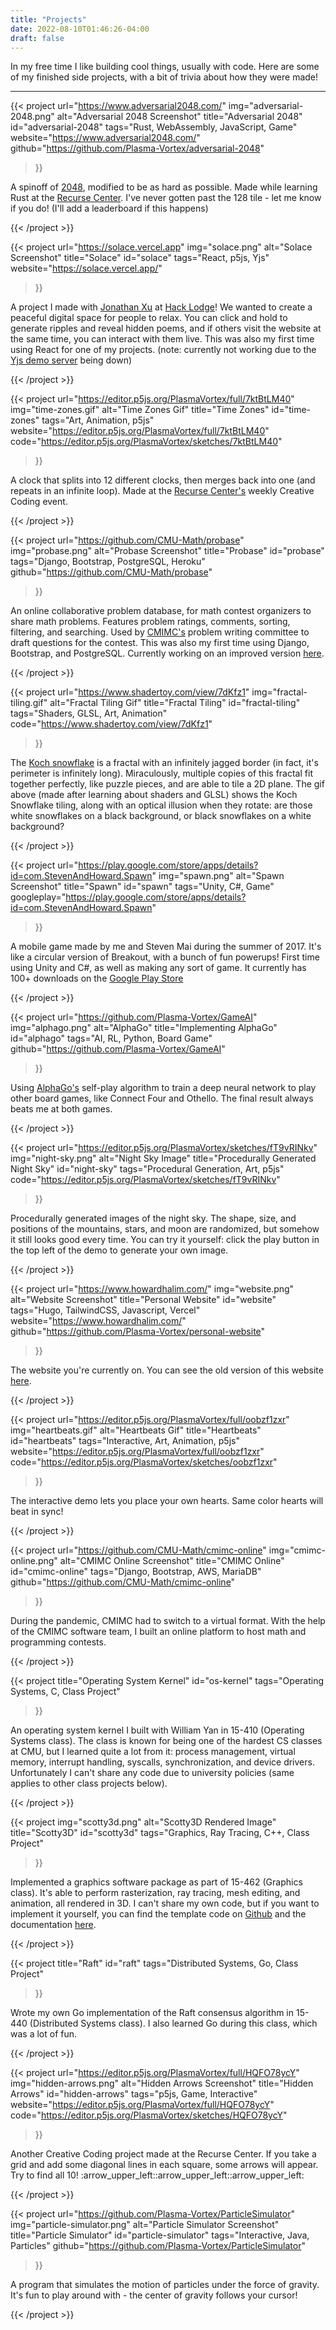 ```yaml
---
title: "Projects"
date: 2022-08-10T01:46:26-04:00
draft: false
---
```

In my free time I like building cool things, usually with code. Here are some of my finished side projects, with a bit of trivia about how they were made!

<hr class="my-9"/>

{{< project
	url="https://www.adversarial2048.com/"
	img="adversarial-2048.png"
	alt="Adversarial 2048 Screenshot"
	title="Adversarial 2048"
	id="adversarial-2048"
	tags="Rust, WebAssembly, JavaScript, Game"
	website="https://www.adversarial2048.com/"
	github="https://github.com/Plasma-Vortex/adversarial-2048"
>}}
<p>A spinoff of <a href="https://play2048.co/">2048</a>, modified to be as hard as possible. Made while learning Rust at the <a href="https://www.recurse.com/">Recurse Center</a>. I've never gotten past the 128 tile - let me know if you do! (I'll add a leaderboard if this happens)</p>
{{< /project >}}

{{< project
	url="https://solace.vercel.app"
	img="solace.png"
	alt="Solace Screenshot"
	title="Solace"
	id="solace"
	tags="React, p5js, Yjs"
	website="https://solace.vercel.app/"
>}}
<p>A project I made with <a href="https://jonathanxu.com/">Jonathan Xu</a>
at <a href="https://hacklodge.org/">Hack Lodge</a>!
We wanted to create a peaceful digital space for people to relax.
You can click and hold to generate ripples and reveal hidden poems,
and if others visit the website at the same time,
you can interact with them live.
This was also my first time using React for one of my projects.
(note: currently not working due to the 
<a href="https://demos.yjs.dev/">Yjs demo server</a> being down)
</p>
{{< /project >}}

{{< project
	url="https://editor.p5js.org/PlasmaVortex/full/7ktBtLM40"
	img="time-zones.gif"
	alt="Time Zones Gif"
	title="Time Zones"
	id="time-zones"
	tags="Art, Animation, p5js"
	website="https://editor.p5js.org/PlasmaVortex/full/7ktBtLM40"
	code="https://editor.p5js.org/PlasmaVortex/sketches/7ktBtLM40"
>}}
<p>A clock that splits into 12 different clocks, then merges back into one (and repeats in an infinite loop). Made at the <a href="https://www.recurse.com/">Recurse Center's</a> weekly Creative Coding event.</p>
{{< /project >}}

{{< project
	url="https://github.com/CMU-Math/probase"
	img="probase.png"
	alt="Probase Screenshot"
	title="Probase"
	id="probase"
	tags="Django, Bootstrap, PostgreSQL, Heroku"
	github="https://github.com/CMU-Math/probase"
>}}
<p>An online collaborative problem database, for math contest organizers to share math problems. Features problem ratings, comments, sorting, filtering, and searching. Used by <a href="https://cmimc.math.cmu.edu/">CMIMC's</a> problem writing committee to draft questions for the contest. This was also my first time using Django, Bootstrap, and PostgreSQL. Currently working on an improved version <a href="https://github.com/Plasma-Vortex/probase-v2">here</a>.</p>
{{< /project >}}

{{< project
	url="https://www.shadertoy.com/view/7dKfz1"
	img="fractal-tiling.gif"
	alt="Fractal Tiling Gif"
	title="Fractal Tiling"
	id="fractal-tiling"
	tags="Shaders, GLSL, Art, Animation"
	code="https://www.shadertoy.com/view/7dKfz1"
>}}
<p>The <a href="https://en.wikipedia.org/wiki/Koch_snowflake">Koch snowflake</a> is a fractal with an infinitely jagged border (in fact, it's perimeter is infinitely long). Miraculously, multiple copies of this fractal fit together perfectly, like puzzle pieces, and are able to tile a 2D plane. The gif above (made after learning about shaders and GLSL) shows the Koch Snowflake tiling, along with an optical illusion when they rotate: are those white snowflakes on a black background, or black snowflakes on a white background?</p>
{{< /project >}}

{{< project
	url="https://play.google.com/store/apps/details?id=com.StevenAndHoward.Spawn"
	img="spawn.png"
	alt="Spawn Screenshot"
	title="Spawn"
	id="spawn"
	tags="Unity, C#, Game"
	googleplay="https://play.google.com/store/apps/details?id=com.StevenAndHoward.Spawn"
>}}
<p>A mobile game made by me and Steven Mai during the summer of 2017. It's like a circular version of Breakout, with a bunch of fun powerups! First time using Unity and C#, as well as making any sort of game. It currently has 100+ downloads on the <a href="https://play.google.com/store/apps/details?id=com.StevenAndHoward.Spawn">Google Play Store</a></p>
{{< /project >}}

{{< project
	url="https://github.com/Plasma-Vortex/GameAI"
	img="alphago.png"
	alt="AlphaGo"
	title="Implementing AlphaGo"
	id="alphago"
	tags="AI, RL, Python, Board Game"
	github="https://github.com/Plasma-Vortex/GameAI"
>}}
<p>Using <a href="https://www.deepmind.com/research/highlighted-research/alphago">AlphaGo's</a> self-play algorithm to train a deep neural network to play other board games, like Connect Four and Othello. The final result always beats me at both games.</p>
{{< /project >}}

{{< project
	url="https://editor.p5js.org/PlasmaVortex/sketches/fT9vRINkv"
	img="night-sky.png"
	alt="Night Sky Image"
	title="Procedurally Generated Night Sky"
	id="night-sky"
	tags="Procedural Generation, Art, p5js"
	code="https://editor.p5js.org/PlasmaVortex/sketches/fT9vRINkv"
>}}
<p>Procedurally generated images of the night sky. The shape, size, and positions of the mountains, stars, and moon are randomized, but somehow it still looks good every time. You can try it yourself: click the play button in the top left of the demo to generate your own image.</p>
{{< /project >}}

{{< project
	url="https://www.howardhalim.com/"
	img="website.png"
	alt="Website Screenshot"
	title="Personal Website"
	id="website"
	tags="Hugo, TailwindCSS, Javascript, Vercel"
	website="https://www.howardhalim.com/"
	github="https://github.com/Plasma-Vortex/personal-website"
>}}
<p>The website you're currently on. You can see the old version of this website <a href="https://archive.ph/Ch3ce">here</a>.</p>
{{< /project >}}

<!-- TODO: record smoother gif -->
{{< project
	url="https://editor.p5js.org/PlasmaVortex/full/oobzf1zxr"
	img="heartbeats.gif"
	alt="Heartbeats Gif"
	title="Heartbeats"
	id="heartbeats"
	tags="Interactive, Art, Animation, p5js"
	website="https://editor.p5js.org/PlasmaVortex/full/oobzf1zxr"
	code="https://editor.p5js.org/PlasmaVortex/sketches/oobzf1zxr"
>}}
<p>The interactive demo lets you place your own hearts. Same color hearts will beat in sync!</p>
{{< /project >}}

{{< project
	url="https://github.com/CMU-Math/cmimc-online"
	img="cmimc-online.png"
	alt="CMIMC Online Screenshot"
	title="CMIMC Online"
	id="cmimc-online"
	tags="Django, Bootstrap, AWS, MariaDB"
	github="https://github.com/CMU-Math/cmimc-online"
>}}
<p>During the pandemic, CMIMC had to switch to a virtual format. With the help of the CMIMC software team, I built an online platform to host math and programming contests.</p>
{{< /project >}}

{{< project
	title="Operating System Kernel"
	id="os-kernel"
	tags="Operating Systems, C, Class Project"
>}}
<p>An operating system kernel I built with William Yan in 15-410 (Operating Systems class). The class is known for being one of the hardest CS classes at CMU, but I learned quite a lot from it: process management, virtual memory, interrupt handling, syscalls, synchronization, and device drivers. Unfortunately I can't share any code due to university policies (same applies to other class projects below).</p>
{{< /project >}}

{{< project
    img="scotty3d.png"
    alt="Scotty3D Rendered Image"
	title="Scotty3D"
	id="scotty3d"
	tags="Graphics, Ray Tracing, C++, Class Project"
>}}
<p>Implemented a graphics software package as part of 15-462 (Graphics class). It's able to perform rasterization, ray tracing, mesh editing, and animation, all rendered in 3D. I can't share my own code, but if you want to implement it yourself, you can find the template code on <a href="https://github.com/CMU-Graphics/Scotty3D">Github</a> and the documentation <a href="https://cmu-graphics.github.io/Scotty3D-docs/">here</a>.</p>
{{< /project >}}

{{< project
	title="Raft"
	id="raft"
	tags="Distributed Systems, Go, Class Project"
>}}
<p>Wrote my own Go implementation of the Raft consensus algorithm in 15-440 (Distributed Systems class). I also learned Go during this class, which was a lot of fun.</p>
{{< /project >}}

{{< project
	url="https://editor.p5js.org/PlasmaVortex/full/HQFO78ycY"
	img="hidden-arrows.png"
	alt="Hidden Arrows Screenshot"
	title="Hidden Arrows"
	id="hidden-arrows"
	tags="p5js, Game, Interactive"
	website="https://editor.p5js.org/PlasmaVortex/full/HQFO78ycY"
	code="https://editor.p5js.org/PlasmaVortex/sketches/HQFO78ycY"
>}}
<p>Another Creative Coding project made at the Recurse Center. If you take a grid and add some diagonal lines in each square, some arrows will appear. Try to find all 10! :arrow_upper_left::arrow_upper_left::arrow_upper_left:</p>
{{< /project >}}

{{< project
	url="https://github.com/Plasma-Vortex/ParticleSimulator"
	img="particle-simulator.png"
	alt="Particle Simulator Screenshot"
	title="Particle Simulator"
	id="particle-simulator"
	tags="Interactive, Java, Particles"
	github="https://github.com/Plasma-Vortex/ParticleSimulator"
>}}
<p>A program that simulates the motion of particles under the force of gravity. It's fun to play around with - the center of gravity follows your cursor!</p>
{{< /project >}}

<!--
## And things I've built without code...

### Origami polyhedra

### Custom Sorry board
-->
